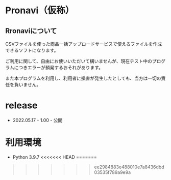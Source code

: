 # Pronavi（仮称）

## Rronaviについて

CSVファイルを使った商品一括アップロードサービスで使えるファイルを作成できるソフトになります。

ご利用に関して、自由にお使いいただいて構いませんが、現在テスト中のプログラムにつきエラーが頻発するおそれがあります。

また本プログラムを利用し、利用者に損害が発生したとしても、当方は一切の責任を負いません。

# release

- 2022.05.17 - 1.00 - 公開

# 利用環境

- Python 3.9.7
<<<<<<< HEAD
=======

>>>>>>> ee2984883e488010e7a8436dbd03535f789a9e9a
